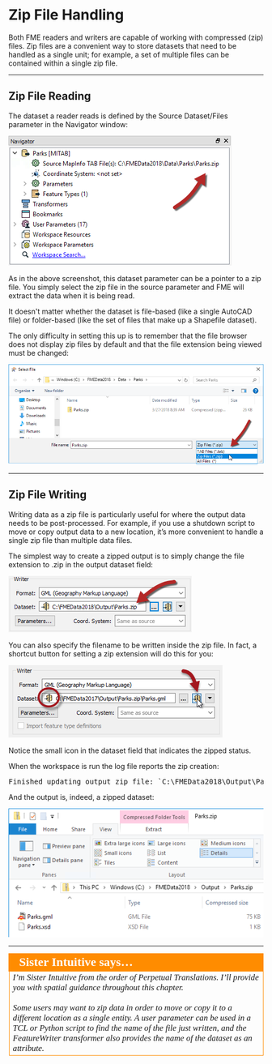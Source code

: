 # Zip File Handling

Both FME readers and writers are capable of working with compressed (zip) files. Zip files are a convenient way to store datasets that need to be handled as a single unit; for example, a set of multiple files can be contained within a single zip file.

---

## Zip File Reading ##

The dataset a reader reads is defined by the Source Dataset/Files parameter in the Navigator window:

![](./Images/Img3.000.ZipFileReader.png) 

As in the above screenshot, this dataset parameter can be a pointer to a zip file. You simply select the zip file in the source parameter and FME will extract the data when it is being read. 

It doesn't matter whether the dataset is file-based (like a single AutoCAD file) or folder-based (like the set of files that make up a Shapefile dataset).

The only difficulty in setting this up is to remember that the file browser does not display zip files by default and that the file extension being viewed must be changed:

![](./Images/Img3.001.ZipFileBrowseDataset.png)

---

## Zip File Writing ##

Writing data as a zip file is particularly useful for where the output data needs to be post-processed. For example, if you use a shutdown script to move or copy output data to a new location, it’s more convenient to handle a single zip file than multiple data files.

The simplest way to create a zipped output is to simply change the file extension to .zip in the output dataset field:

![](./Images/Img3.002.ZipFileExtension.png) 

You can also specify the filename to be written inside the zip file. In fact, a shortcut button for setting a zip extension will do this for you:

![](./Images/Img3.003.ZipDatasetButton.png) 

Notice the small icon in the dataset field that indicates the zipped status.

When the workspace is run the log file reports the zip creation:

<pre>
Finished updating output zip file: `C:\FMEData2018\Output\Parks.zip'
</pre>

And the output is, indeed, a zipped dataset: 

![](./Images/Img3.004.ZippedOutputDataset.png) 

---

<!--Person X Says Section-->
<!--Sister Intuitive is the representative for this chapter-->

<table style="border-spacing: 0px">
<tr>
<td style="vertical-align:middle;background-color:darkorange;border: 2px solid darkorange">
<i class="fa fa-quote-left fa-lg fa-pull-left fa-fw" style="color:white;padding-right: 12px;vertical-align:text-top"></i>
<span style="color:white;font-size:x-large;font-weight: bold;font-family:serif">Sister Intuitive says…</span>
</td>
</tr>

<tr>
<td style="border: 1px solid darkorange">
<span style="font-family:serif; font-style:italic; font-size:larger">
I’m Sister Intuitive from the order of Perpetual Translations. I’ll provide you with spatial guidance throughout this chapter.
<br><br>Some users may want to zip data in order to move or copy it to a different location as a single entity. A user parameter can be used in a TCL or Python script to find the name of the file just written, and the FeatureWriter transformer also provides the name of the dataset as an attribute.
</span>
</td>
</tr>
</table>